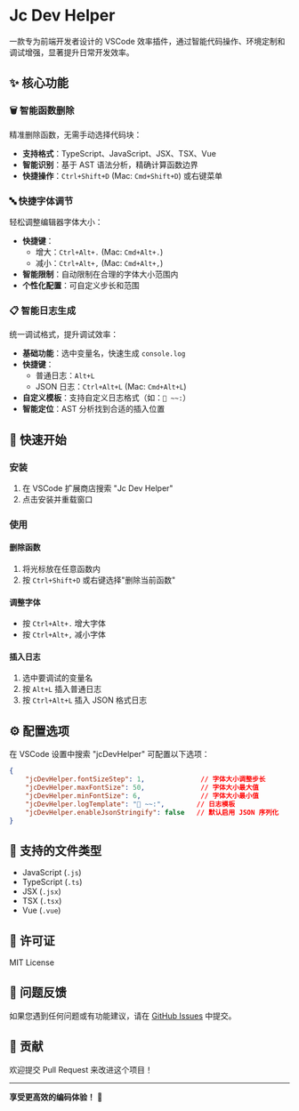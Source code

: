 # Jc Dev Helper

一款专为前端开发者设计的 VSCode 效率插件，通过智能代码操作、环境定制和调试增强，显著提升日常开发效率。

## ✨ 核心功能

### 🗑️ 智能函数删除

精准删除函数，无需手动选择代码块：

- **支持格式**：TypeScript、JavaScript、JSX、TSX、Vue
- **智能识别**：基于 AST 语法分析，精确计算函数边界
- **快捷操作**：`Ctrl+Shift+D` (Mac: `Cmd+Shift+D`) 或右键菜单

### 🔤 快捷字体调节

轻松调整编辑器字体大小：

- **快捷键**：
  - 增大：`Ctrl+Alt+.` (Mac: `Cmd+Alt+.`)
  - 减小：`Ctrl+Alt+,` (Mac: `Cmd+Alt+,`)
- **智能限制**：自动限制在合理的字体大小范围内
- **个性化配置**：可自定义步长和范围

### 📋 智能日志生成

统一调试格式，提升调试效率：

- **基础功能**：选中变量名，快速生成 `console.log`
- **快捷键**：
  - 普通日志：`Alt+L`
  - JSON 日志：`Ctrl+Alt+L` (Mac: `Cmd+Alt+L`)
- **自定义模板**：支持自定义日志格式（如：`🚀 ~~:`）
- **智能定位**：AST 分析找到合适的插入位置

## 🚀 快速开始

### 安装

1. 在 VSCode 扩展商店搜索 "Jc Dev Helper"
2. 点击安装并重载窗口

### 使用

#### 删除函数
1. 将光标放在任意函数内
2. 按 `Ctrl+Shift+D` 或右键选择"删除当前函数"

#### 调整字体
- 按 `Ctrl+Alt+.` 增大字体
- 按 `Ctrl+Alt+,` 减小字体

#### 插入日志
1. 选中要调试的变量名
2. 按 `Alt+L` 插入普通日志
3. 按 `Ctrl+Alt+L` 插入 JSON 格式日志

## ⚙️ 配置选项

在 VSCode 设置中搜索 "jcDevHelper" 可配置以下选项：

```json
{
    "jcDevHelper.fontSizeStep": 1,              // 字体大小调整步长
    "jcDevHelper.maxFontSize": 50,              // 字体大小最大值
    "jcDevHelper.minFontSize": 6,               // 字体大小最小值
    "jcDevHelper.logTemplate": "🚀 ~~:",        // 日志模板
    "jcDevHelper.enableJsonStringify": false   // 默认启用 JSON 序列化
}
```

## 🎯 支持的文件类型

- JavaScript (`.js`)
- TypeScript (`.ts`)
- JSX (`.jsx`)
- TSX (`.tsx`)
- Vue (`.vue`)

## 📄 许可证

MIT License

## 🐛 问题反馈

如果您遇到任何问题或有功能建议，请在 [GitHub Issues](https://github.com/coderjc/jc-dev-helper/issues) 中提交。

## 🤝 贡献

欢迎提交 Pull Request 来改进这个项目！

---

**享受更高效的编码体验！** 🚀 